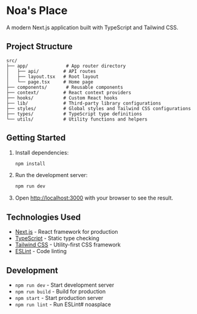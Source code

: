 # Noa's Place

A modern Next.js application built with TypeScript and Tailwind CSS.

## Project Structure

```
src/
├── app/              # App router directory
│   ├── api/         # API routes
│   ├── layout.tsx   # Root layout
│   └── page.tsx     # Home page
├── components/       # Reusable components
├── context/         # React context providers
├── hooks/           # Custom React hooks
├── lib/             # Third-party library configurations
├── styles/          # Global styles and Tailwind CSS configurations
├── types/           # TypeScript type definitions
└── utils/           # Utility functions and helpers

```

## Getting Started

1. Install dependencies:
   ```bash
   npm install
   ```

2. Run the development server:
   ```bash
   npm run dev
   ```

3. Open [http://localhost:3000](http://localhost:3000) with your browser to see the result.

## Technologies Used

- [Next.js](https://nextjs.org/) - React framework for production
- [TypeScript](https://www.typescriptlang.org/) - Static type checking
- [Tailwind CSS](https://tailwindcss.com/) - Utility-first CSS framework
- [ESLint](https://eslint.org/) - Code linting

## Development

- `npm run dev` - Start development server
- `npm run build` - Build for production
- `npm start` - Start production server
- `npm run lint` - Run ESLint#   n o a s p l a c e  
 